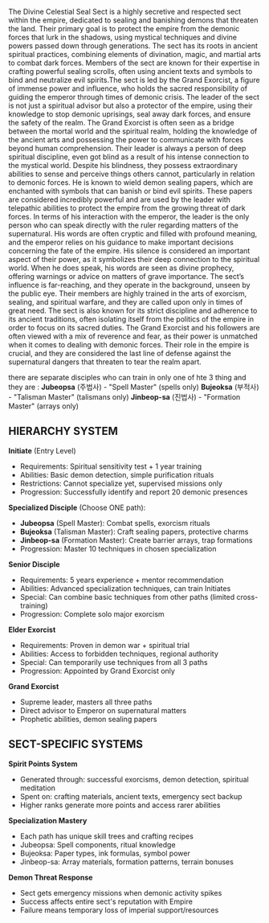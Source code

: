 The Divine Celestial Seal Sect is a highly secretive and respected sect within the empire, dedicated to sealing and banishing demons that threaten the land. Their primary goal is to protect the empire from the demonic forces that lurk in the shadows, using mystical techniques and divine powers passed down through generations. The sect has its roots in ancient spiritual practices, combining elements of divination, magic, and martial arts to combat dark forces. Members of the sect are known for their expertise in crafting powerful sealing scrolls, often using ancient texts and symbols to bind and neutralize evil spirits.The sect is led by the Grand Exorcist, a figure of immense power and influence, who holds the sacred responsibility of guiding the emperor through times of demonic crisis. The leader of the sect is not just a spiritual advisor but also a protector of the empire, using their knowledge to stop demonic uprisings, seal away dark forces, and ensure the safety of the realm. The Grand Exorcist is often seen as a bridge between the mortal world and the spiritual realm, holding the knowledge of the ancient arts and possessing the power to communicate with forces beyond human comprehension. Their leader is always a person of deep spiritual discipline, even got blind as a result of his intense connection to the mystical world. Despite his blindness, they possess extraordinary abilities to sense and perceive things others cannot, particularly in relation to demonic forces. He is known to wield demon sealing papers, which are enchanted with symbols that can banish or bind evil spirits. These papers are considered incredibly powerful and are used by the leader with telepathic abilities to protect the empire from the growing threat of dark forces. In terms of his interaction with the emperor, the leader is the only person who can speak directly with the ruler regarding matters of the supernatural. His words are often cryptic and filled with profound meaning, and the emperor relies on his guidance to make important decisions concerning the fate of the empire. His silence is considered an important aspect of their power, as it symbolizes their deep connection to the spiritual world. When he does speak, his words are seen as divine prophecy, offering warnings or advice on matters of grave importance. The sect’s influence is far-reaching, and they operate in the background, unseen by the public eye. Their members are highly trained in the arts of exorcism, sealing, and spiritual warfare, and they are called upon only in times of great need. The sect is also known for its strict discipline and adherence to its ancient traditions, often isolating itself from the politics of the empire in order to focus on its sacred duties. The Grand Exorcist and his followers are often viewed with a mix of reverence and fear, as their power is unmatched when it comes to dealing with demonic forces. Their role in the empire is crucial, and they are considered the last line of defense against the supernatural dangers that threaten to tear the realm apart.

there are separate disciples who can train in only one of hte 3 thing and they are :
**Jubeopsa** (주법사) - "Spell Master" (spells only)
**Bujeoksa** (부적사) - "Talisman Master" (talismans only)
**Jinbeop-sa** (진법사) - "Formation Master" (arrays only)

## **HIERARCHY SYSTEM**

**Initiate** (Entry Level)
- Requirements: Spiritual sensitivity test + 1 year training
- Abilities: Basic demon detection, simple purification rituals
- Restrictions: Cannot specialize yet, supervised missions only
- Progression: Successfully identify and report 20 demonic presences

**Specialized Disciple** (Choose ONE path):
- **Jubeopsa** (Spell Master): Combat spells, exorcism rituals
- **Bujeoksa** (Talisman Master): Craft sealing papers, protective charms
- **Jinbeop-sa** (Formation Master): Create barrier arrays, trap formations
- Progression: Master 10 techniques in chosen specialization

**Senior Disciple**
- Requirements: 5 years experience + mentor recommendation
- Abilities: Advanced specialization techniques, can train Initiates
- Special: Can combine basic techniques from other paths (limited cross-training)
- Progression: Complete solo major exorcism

**Elder Exorcist**
- Requirements: Proven in demon war + spiritual trial
- Abilities: Access to forbidden techniques, regional authority
- Special: Can temporarily use techniques from all 3 paths
- Progression: Appointed by Grand Exorcist only

**Grand Exorcist**
- Supreme leader, masters all three paths
- Direct advisor to Emperor on supernatural matters
- Prophetic abilities, demon sealing papers

## **SECT-SPECIFIC SYSTEMS**

**Spirit Points System**
- Generated through: successful exorcisms, demon detection, spiritual meditation
- Spent on: crafting materials, ancient texts, emergency sect backup
- Higher ranks generate more points and access rarer abilities

**Specialization Mastery**
- Each path has unique skill trees and crafting recipes
- Jubeopsa: Spell components, ritual knowledge
- Bujeoksa: Paper types, ink formulas, symbol power
- Jinbeop-sa: Array materials, formation patterns, terrain bonuses

**Demon Threat Response**
- Sect gets emergency missions when demonic activity spikes
- Success affects entire sect's reputation with Empire
- Failure means temporary loss of imperial support/resources
